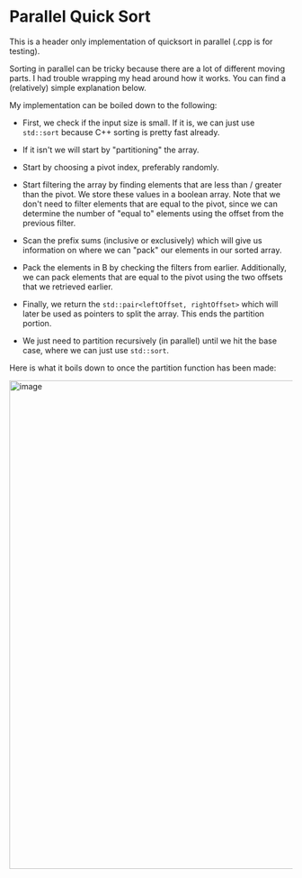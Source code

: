 # Parallel Quick Sort

This is a header only implementation of quicksort in parallel (.cpp is for testing). 

Sorting in parallel can be tricky because there are a lot of different moving parts. I had trouble wrapping my head around how it works. You can find a (relatively) simple explanation below. 

My implementation can be boiled down to the following:

- First, we check if the input size is small. If it is, we can just use `std::sort` because C++ sorting is pretty fast already. 


- If it isn't we will start by "partitioning" the array. 

- Start by choosing a pivot index, preferably randomly. 

- Start filtering the array by finding elements that are less than / greater than the pivot. We store these values in a boolean array. Note that we don't need to filter elements that are equal to the pivot, since we can determine the number of "equal to" elements using the offset from the previous filter.

- Scan the prefix sums (inclusive or exclusively) which will give us information on where we can "pack" our elements in our sorted array. 

- Pack the elements in B by checking the filters from earlier. Additionally, we can pack elements that are equal to the pivot using the two offsets that we retrieved earlier.

- Finally, we return the `std::pair<leftOffset, rightOffset>` which will later be used as pointers to split the array. This ends the partition portion.

- We just need to partition recursively (in parallel) until we hit the base case, where we can just use `std::sort`.

Here is what it boils down to once the partition function has been made:

<img width="867" alt="image" src="https://github.com/kkadhith/parallelquicksort/assets/24882134/9561d9f5-59a5-462b-99ff-1a144a480697">
